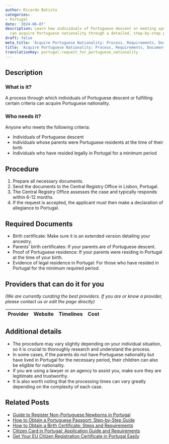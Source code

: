 ```yaml
---
author: Ricardo Batista
categories:
- Portugal
date: '2024-06-07'
description: Learn how individuals of Portuguese descent or meeting specific criteria
  can acquire Portuguese nationality through a detailed, step-by-step procedure.
draft: false
meta_title: 'Acquire Portuguese Nationality: Process, Requirements, Documents'
title: 'Acquire Portuguese Nationality: Process, Requirements, Documents'
translationKey: portugal-request_for_portuguese_nationality
---
```


## Description
### What is it?
A process through which individuals of Portuguese descent or fulfilling certain criteria can acquire Portuguese nationality.
### Who needs it?
Anyone who meets the following criteria:
- Individuals of Portuguese descent
- Individuals whose parents were Portuguese residents at the time of their birth
- Individuals who have resided legally in Portugal for a minimum period

## Procedure

1. Prepare all necessary documents.
2. Send the documents to the Central Registry Office in Lisbon, Portugal.
3. The Central Registry Office assesses the case and typically responds within 6-12 months.
4. If the request is accepted, the applicant must then make a declaration of allegiance to Portugal.

## Required Documents
- Birth certificate: Make sure it is an extended version detailing your ancestry.
- Parents' birth certificates: If your parents are of Portuguese descent.
- Proof of Portuguese residence: If your parents were residing in Portugal at the time of your birth.
- Evidence of legal residence in Portugal: For those who have resided in Portugal for the minimum required period.

## Providers that can do it for you

_(We are currently curating the best providers. If you are or know a provider, please contact us or edit the page directly)_

| Provider        |     Website     |     Timelines    |       Cost      |
| :-------------: | :-------------: |  :-------------: | :-------------: |

## Additional details
- The procedure may vary slightly depending on your individual situation, so it is crucial to thoroughly research and understand the process.
- In some cases, if the parents do not have Portuguese nationality but have lived in Portugal for the necessary period, their children can also be eligible for nationality.
- If you are using a lawyer or an agency to assist you, make sure they are legitimate and trustworthy.
- It is also worth noting that the processing times can vary greatly depending on the complexity of each case.


## Related Posts

- [Guide to Register Non-Portuguese Newborns in Portugal](https://tramitit.com/guides/portugal/registration_of_birth_of_foreign_citizen_in_portugal/)
- [How to Obtain a Portuguese Passport: Step-by-Step Guide](https://tramitit.com/guides/portugal/request_for_portuguese_passport/)
- [How to Obtain a Birth Certificate: Steps and Requirements](https://tramitit.com/guides/portugal/request_for_birth_certificate/)
- [Citizen Card in Portugal: Application Guide and Requirements](https://tramitit.com/guides/portugal/request_for_citizen_card/)
- [Get Your EU Citizen Registration Certificate in Portugal Easily](https://tramitit.com/guides/portugal/request_for_registration_certificate_for_eu_citizen/)